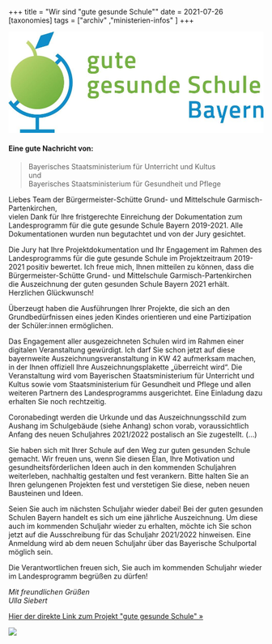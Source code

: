 +++
title = "Wir sind \"gute gesunde Schule\""
date = 2021-07-26
[taxonomies]
tags = ["archiv" ,"ministerien-infos" ]
+++

![](images/Logo-gute-gesunde-schule-bayern.jpg)

#### Eine gute Nachricht von:

> Bayerisches Staatsministerium für Unterricht und Kultus  
> und  
> Bayerisches Staatsministerium für Gesundheit und Pflege

Liebes Team der Bürgermeister-Schütte Grund- und Mittelschule Garmisch-Partenkirchen,  
vielen Dank für Ihre fristgerechte Einreichung der Dokumentation zum Landesprogramm für die gute gesunde Schule Bayern 2019-2021. Alle Dokumentationen wurden nun begutachtet und von der Jury gesichtet.  
  
Die Jury hat Ihre Projektdokumentation und Ihr Engagement im Rahmen des Landesprogramms für die gute gesunde Schule im Projektzeitraum 2019-2021 positiv bewertet. Ich freue mich, Ihnen mitteilen zu können, dass die Bürgermeister-Schütte Grund- und Mittelschule Garmisch-Partenkirchen die Auszeichnung der guten gesunden Schule Bayern 2021 erhält. Herzlichen Glückwunsch!  
  
Überzeugt haben die Ausführungen Ihrer Projekte, die sich an den Grundbedürfnissen eines jeden Kindes orientieren und eine Partizipation der Schüler:innen ermöglichen.  
  
Das Engagement aller ausgezeichneten Schulen wird im Rahmen einer digitalen Veranstaltung gewürdigt. Ich darf Sie schon jetzt auf diese bayernweite Auszeichnungsveranstaltung in KW 42 aufmerksam machen, in der Ihnen offiziell Ihre Auszeichnungsplakette „überreicht wird“. Die Veranstaltung wird vom Bayerischen Staatsministerium für Unterricht und Kultus sowie vom Staatsministerium für Gesundheit und Pflege und allen weiteren Partnern des Landesprogramms ausgerichtet. Eine Einladung dazu erhalten Sie noch rechtzeitig.

Coronabedingt werden die Urkunde und das Auszeichnungsschild zum Aushang im Schulgebäude (siehe Anhang) schon vorab, voraussichtlich Anfang des neuen Schuljahres 2021/2022 postalisch an Sie zugestellt. (...)

Sie haben sich mit Ihrer Schule auf den Weg zur guten gesunden Schule gemacht. Wir freuen uns, wenn Sie diesen Elan, Ihre Motivation und gesundheitsförderlichen Ideen auch in den kommenden Schuljahren weiterleben, nachhaltig gestalten und fest verankern. Bitte halten Sie an Ihren gelungenen Projekten fest und verstetigen Sie diese, neben neuen Bausteinen und Ideen.

Seien Sie auch im nächsten Schuljahr wieder dabei! Bei der guten gesunden Schulen Bayern handelt es sich um eine jährliche Auszeichnung. Um diese auch im kommenden Schuljahr wieder zu erhalten, möchte ich Sie schon jetzt auf die Ausschreibung für das Schuljahr 2021/2022 hinweisen. Eine Anmeldung wird ab dem neuen Schuljahr über das Bayerische Schulportal möglich sein.

Die Verantwortlichen freuen sich, Sie auch im kommenden Schuljahr wieder im Landesprogramm begrüßen zu dürfen!

_Mit freundlichen Grüßen  
Ulla Siebert_

[Hier der direkte Link zum Projekt "gute gesunde Schule" »](https://www.ggs.bayern.de/)

![](images/Auszeichnungsplakette_Schulgebäude-1024x722.jpg)
